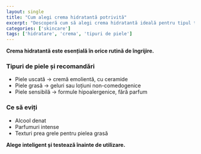 ```yaml
---
layout: single
title: "Cum alegi crema hidratantă potrivită"
excerpt: "Descoperă cum să alegi crema hidratantă ideală pentru tipul tău de piele."
categories: ['skincare']
tags: ['hidratare', 'crema', 'tipuri de piele']
---
```



**Crema hidratantă este esențială în orice rutină de îngrijire.**

### Tipuri de piele și recomandări
- Piele uscată → cremă emolientă, cu ceramide
- Piele grasă → geluri sau loțiuni non-comedogenice
- Piele sensibilă → formule hipoalergenice, fără parfum

### Ce să eviți
- Alcool denat
- Parfumuri intense
- Texturi prea grele pentru pielea grasă

**Alege inteligent și testează înainte de utilizare.**
        

